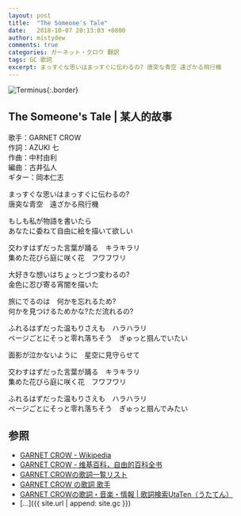```yaml
---
layout: post
title:  "The Someone's Tale"
date:   2018-10-07 20:13:03 +0800
author: mistydew
comments: true
categories: ガーネット・クロウ 翻訳
tags: GC 歌詞
excerpt: まっすぐな思いはまっすぐに伝わるの? 唐突な青空 遠ざかる飛行機
---
```

![Terminus](https://raw.githubusercontent.com/mistydew/gc2/master/cover/album/Album_10th_Terminus.jpg){:.border}

## The Someone's Tale | 某人的故事

歌手：GARNET CROW<br>
作詞：AZUKI 七<br>
作曲：中村由利<br>
編曲：古井弘人<br>
ギター：岡本仁志

まっすぐな思いはまっすぐに伝わるの?<br>
唐突な青空　遠ざかる飛行機

もしも私が物語を書いたら<br>
あなたに委ねて自由に絵を描いて欲しい

交わすはずだった言葉が踊る　キラキラリ<br>
集めた花びら庭に咲く花　フワフワリ

大好きな想いはちょっとづつ変わるの?<br>
金色に忍び寄る宵闇を描いた

旅にでるのは　何かを忘れるため?<br>
何かを見つけるためかな?ただ流れるの?

ふれるはずだった温もりさえも　ハラハラリ<br>
ページごとにそっと零れ落ちそう　ぎゅっと掴んでいたい

面影が泣かないように　星空に見守らせて

交わすはずだった言葉が踊る　キラキラリ<br>
集めた花びら庭に咲く花　フワフワリ

ふれるはずだった温もりさえも　ハラハラリ<br>
ページごとにそっと零れ落ちそう　ぎゅっと掴んでみたい

## 参照
* [GARNET CROW - Wikipedia](https://ja.wikipedia.org/wiki/GARNET_CROW)
* [GARNET CROW - 维基百科，自由的百科全书](https://zh.wikipedia.org/wiki/GARNET_CROW)
* [GARNET CROWの歌詞一覧リスト](https://www.uta-net.com/artist/344)
* [GARNET CROW の歌詞 歌手](http://www.kasi-time.com/subcat-uta-167-1.html)
* [GARNET CROWの歌詞・音楽・情報 \| 歌詞検索UtaTen（うたてん）](https://utaten.com/artist/GARNET+CROW)
* [...]({{ site.url | append: site.gc }})

